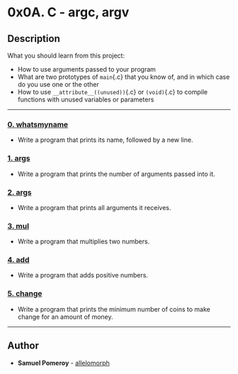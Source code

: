 # 0x0A. C - argc, argv

## Description
What you should learn from this project:

* How to use arguments passed to your program
* What are two prototypes of `main`{.c} that you know of, and in which case do you use one or the other
* How to use `__attribute__((unused))`{.c} or `(void)`{.c} to compile functions with unused variables or parameters

---

### [0. whatsmyname](./0-whatsmyname.c)
* Write a program that prints its name, followed by a new line.


### [1. args](./1-args.c)
* Write a program that prints the number of arguments passed into it.


### [2. args](./2-args.c)
* Write a program that prints all arguments it receives.


### [3. mul](./3-mul.c)
* Write a program that multiplies two numbers.


### [4. add](./4-add.c)
* Write a program that adds positive numbers.


### [5. change](./100-change.c)
* Write a program that prints the minimum number of coins to make change for an amount of money.

---

## Author
* **Samuel Pomeroy** - [allelomorph](github.com/allelomorph)